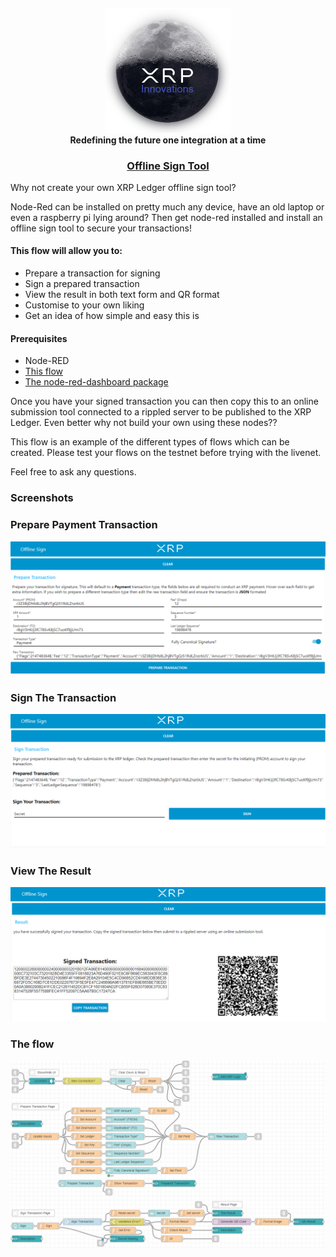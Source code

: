 <h4 align="center">  
<a href="https://xrpi.io" target="_blank"><img src="../../images/logo.png" width="200"></a>  
<br>  
Redefining the future one integration at a time  
</h4>  

<h3 align="center">  
<a href="offline_sign_tool.json" target="_blank">Offline Sign Tool</a>
</h3>  

Why not create your own XRP Ledger offline sign tool?

Node-Red can be installed on pretty much any device, have an old laptop or even a raspberry pi lying around? Then get node-red installed and install an offline sign tool to secure your transactions!

#### This flow will allow you to:  
- Prepare a transaction for signing
- Sign a prepared transaction
- View the result in both text form and QR format
- Customise to your own liking
- Get an idea of how simple and easy this is

#### Prerequisites
- Node-RED
- <a href="offline_sign_tool.json" target="_blank">This flow</a>
- <a href="https://flows.nodered.org/node/node-red-dashboard">The node-red-dashboard package</a>

Once you have your signed transaction you can then copy this to an online submission tool connected to a rippled server to be published to the XRP Ledger. Even better why not build your own using these nodes??

This flow is an example of the different types of flows which can be created. Please test your flows on the testnet before trying with the livenet.

Feel free to ask any questions.

### Screenshots

### Prepare Payment Transaction

<img src="../../images/offline_sign_tool_prepare_screenshot.png"/>

### Sign The Transaction

<img src="../../images/offline_sign_tool_sign_screenshot.png"/>

### View The Result

<img src="../../images/offline_sign_tool_result_screenshot.png"/>

### The flow

<img src="../../images/offline_sign_tool_flow.png"/>
